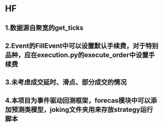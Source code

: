 # HF
## 1.数据源自聚宽的get_ticks
## 2.Event的FillEvent中可以设置默认手续费，对于特别品种，应在execution.py的execute_order中设置手续费
## 3.未考虑成交延时、滑点、部分成交的情况
## 4.本项目为事件驱动回测框架，forecas模块中可以添加预测类模型，joking文件夹用来存放strategy运行脚本
